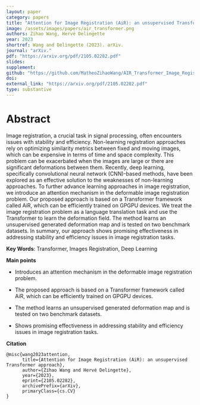 ```yaml
---
layout: paper
category: papers
title: "Attention for Image Registration (AiR): an unsupervised Transformer approach"
image: /assets/images/papers/air_transformer.png
authors: Zihao Wang, Hervé Delingette
year: 2023
shortref: Wang and Delingette (2023). arXiv.
journal: "arXiv."
pdf: "https://arxiv.org/pdf/2105.02282.pdf"
slides: 
supplement: 
github: "https://github.com/MatheoZihaoWang/AIR_Transformer_Image_Registration"
doi: 
external_link: "https://arxiv.org/pdf/2105.02282.pdf"
type: substantive
---
```


# Abstract

Image registration, a crucial task in signal processing, often encounters issues with stability and efficiency. Non-learning registration approaches rely on optimizing similarity metrics between fixed and moving images, which can be expensive in terms of time and space complexity. This problem can be exacerbated when the images are large or there are significant deformations between them. Recently, deep learning, specifically convolutional neural network (CNN)-based methods, have been explored as an effective solution to the weaknesses of non-learning approaches. To further advance learning approaches in image registration, we introduce an attention mechanism in the deformable image registration problem. Our proposed approach is based on a Transformer framework called AiR, which can be efficiently trained on GPGPU devices. We treat the image registration problem as a language translation task and use the Transformer to learn the deformation field. The method learns an unsupervised generated deformation map and is tested on two benchmark datasets. In summary, our approach shows promising effectiveness in addressing stability and efficiency issues in image registration tasks.

**Key Words**: Transformer, Images Registration, Deep Learning

**Main points**

- Introduces an attention mechanism in the deformable image registration problem.

- The proposed approach is based on a Transformer framework called AiR, which can be efficiently trained on GPGPU devices.

- The method learns an unsupervised generated deformation map and is tested on two benchmark datasets.

- Shows promising effectiveness in addressing stability and efficiency issues in image registration tasks.

**Citation**

```
@misc{wang2023attention,
      title={Attention for Image Registration (AiR): an unsupervised Transformer approach}, 
      author={Zihao Wang and Hervé Delingette},
      year={2023},
      eprint={2105.02282},
      archivePrefix={arXiv},
      primaryClass={cs.CV}
}
```